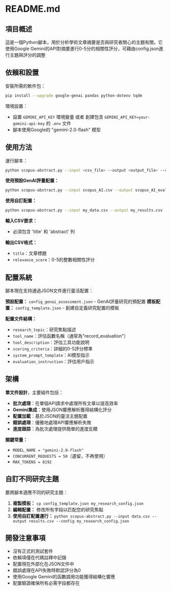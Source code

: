 # README.md

## 項目概述

這是一個Python腳本，用於分析學術文章摘要是否與研究者關心的主題有關。它使用Google Gemini的API對摘要進行0-5分的相關性評分，可藉由config.json進行主題與評分的調整

## 依賴和設置

安裝所需的軟件包：
```bash
pip install --upgrade google-genai pandas python-dotenv tqdm
```

環境設置：
- 設置 `GEMINI_API_KEY` 環境變量 或者 創建包含 `GEMINI_API_KEY=your-gemini-api-key` 的 `.env` 文件
- 腳本使用Google的 "gemini-2.0-flash" 模型

## 使用方法

運行腳本：
```bash
python scopus-abstract.py --input <csv_file> --output <output_file> --config <config_file>
```

**使用預設GenAI評量配置：**
```bash
python scopus-abstract.py --input scopus_AI.csv --output scopus_AI_evaluations.csv
```

**使用自訂配置：**
```bash
python scopus-abstract.py --input my_data.csv --output my_results.csv --config my_custom_config.json
```

**輸入CSV要求：**
- 必須包含 'title' 和 'abstract' 列

**輸出CSV格式：**
- `title`：文章標題
- `relevance_score`：0-5的整數相關性評分

## 配置系統

腳本現在支持通過JSON文件進行靈活配置：

**預設配置：** `config_genai_assessment.json` - GenAI評量研究的預配置
**模板配置：** `config_template.json` - 創建自定義研究配置的模板

**配置文件結構：**
- `research_topic`：研究焦點描述
- `tool_name`：評估函數名稱（通常為"record_evaluation"）
- `tool_description`：評估工具功能說明
- `scoring_criteria`：詳細的0-5評分標準
- `system_prompt_template`：AI模型指示
- `evaluation_instruction`：評估用戶指示

## 架構

**單文件設計**，主要組件包括：
- **批次處理**：在單個API請求中處理所有文章以提高效率
- **Gemini集成**：使用JSON響應解析獲得結構化評分
- **配置加載**：基於JSON的靈活主題配置
- **錯誤處理**：優雅地處理API響應解析失敗
- **進度跟踪**：為批次處理提供簡單的進度反饋

**關鍵常量：**
- `MODEL_NAME = "gemini-2.0-flash"`
- `CONCURRENT_REQUESTS = 50`（遺留，不再使用）
- `MAX_TOKENS = 8192`

## 自訂不同研究主題

要將腳本適應不同的研究主題：

1. **複製模板：** `cp config_template.json my_research_config.json`
2. **編輯配置：** 修改所有字段以匹配您的研究焦點
3. **使用自訂配置運行：** `python scopus-abstract.py --input data.csv --output results.csv --config my_research_config.json`

## 開發注意事項

- 沒有正式的測試套件
- 依賴項僅在代碼註釋中記錄
- 配置現在外部化在JSON文件中
- 錯誤處理在API失敗時默認評分為0
- 使用Google Gemini的函數調用功能獲得結構化響應
- 配置驗證確保所有必需字段都存在